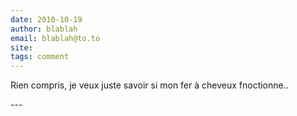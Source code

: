 ```yaml
---
date: 2010-10-19
author: blablah
email: blablah@to.to
site: 
tags: comment
---
```


<p>Rien compris, je veux juste savoir si mon fer à cheveux fnoctionne..</p>
---